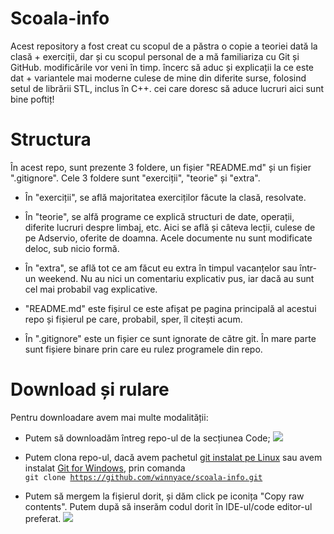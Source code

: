 # Scoala-info

Acest repository a fost creat cu scopul de a păstra o copie a teoriei dată la clasă + exerciții, dar și cu scopul personal de a mă familiariza cu Git și GitHub.
modificările vor veni în timp. încerc să aduc și explicații la ce este dat + variantele mai moderne culese de mine din diferite surse, folosind setul de librării STL, inclus în C++. cei care doresc să aduce lucruri aici sunt bine poftiț! 

# Structura

În acest repo, sunt prezente 3 foldere, un fișier "README.md" și un fișier ".gitignore".
Cele 3 foldere sunt "exerciții", "teorie" și "extra".

* În "exerciții", se află majoritatea exerciților făcute la clasă, resolvate.

* În "teorie", se alfă programe ce explică structuri de date, operații, diferite lucruri despre limbaj, etc. Aici se află și câteva lecții, culese de pe Adservio, oferite de doamna. Acele documente nu sunt modificate deloc, sub nicio formă.

* În "extra", se află tot ce am făcut eu extra în timpul vacanțelor sau într-un weekend. Nu au nici un comentariu explicativ pus, iar dacă au sunt cel mai probabil vag explicative.

* "README.md" este fișirul ce este afișat pe pagina principală al acestui repo și fișierul pe care, probabil, sper, îl citești acum.

* În ".gitignore" este un fișier ce sunt ignorate de către git. În mare parte sunt fișiere binare prin care eu rulez programele din repo.

# Download și rulare

Pentru downloadare avem mai multe modalității:

* Putem să downloadăm întreg repo-ul de la secțiunea Code; ![](https://winnyace82.s-ul.eu/jstS8jmk)

* Putem clona repo-ul, dacă avem pachetul [git instalat pe Linux](https://pkgs.org/download/git) sau avem instalat [Git for Windows](https://gitforwindows.org/), prin comanda 
<br> <code>git clone https://github.com/winnyace/scoala-info.git</code>

* Putem să mergem la fișierul dorit, și dăm click pe iconița "Copy raw contents". Putem după să inserăm codul dorit în IDE-ul/code editor-ul preferat. ![](https://winnyace82.s-ul.eu/BRxabe2w)

